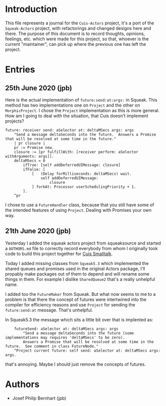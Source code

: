 # Introduction

This file represents a journal for the `Cuis-Actors` project,
it's a port of the `Squeak-Actors` project, with refactorings
and changed designs here and there. The purpose of this document
is to record thoughts, opinions, feelings, etc. which were made
for this project, so that, whoever is the current "maintainer",
can pick up where the previous one has left the project.

# Entries

## 25th June 2020 (jpb)

Here is the actual implementation of `future:send:at:args:` in Squeak.
This method has two implementations one on `Project` and the other on
`MorphicProject`. I chose the `Project` implementation as this is more
general. How am I going to deal with the situation, that Cuis doesn't implement
projects?

````Smalltalk
future: receiver send: aSelector at: deltaMSecs args: args
	"Send a message deltaSeconds into the future.  Answers a Promise that will be resolved at some time in the future."
	| pr closure |
	pr := Promise new.
	closure := [pr fulfillWith: [receiver perform: aSelector withArguments: args]].
	deltaMSecs = 0
		ifTrue: [self addDeferredUIMessage: closure]
		ifFalse: [
			[	(Delay forMilliseconds: deltaMSecs) wait.
				self addDeferredUIMessage: 
					closure
			] forkAt: Processor userSchedulingPriority + 1.
		].
	^pr
````

I chose to use a `FutureHandler` class, because that you still have some of the intended
features of using `Project`. Dealing with Promises your own way.


## 21th June 2020 (jpb)

Yesterday I added the squeak actors project from squeaksource and
started a `AUTHORS.md` file to correctly record everybody from whom
I originally took code to build this project together for [Cuis Smalltalk](http://cuis-smalltalk.org).

Today I added missing classes from `Squeak5.3` which implemented the shared
queues and promises used in the original Actors package, I'll propably make
packages out of them to depend and will rename some things in them.
For example I dislike `SharedQueue2` that's a really unhelpful name.

I added too the `FutureMaker` from Squeak. But what now seems to me to a
problem is that there the concept of futures were intertwined into the
compiler for efficiency reasons and use `Project` for sending the
`future:send:at` message. That's unhelpful.

In Squeak5.3 the message which sits a little bit over that is implented
as: 

````Smalltalk
    futureSend: aSelector at: deltaMSecs args: args
	    "Send a message deltaSeconds into the future (some implementations may requires 'deltaMSecs' to be zero).
        Answers a Promise that will be resolved at some time in the future.  See comment in class FutureNode."
	^Project current future: self send: aSelector at: deltaMSecs args: args.
````

that's annoying. Maybe I should just remove the concepts of futures.


# Authors

- Josef Philip Bernhart (jpb)
